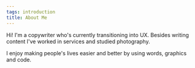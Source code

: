 ```yaml
---
tags: introduction
title: About Me
---
```


Hi! I'm a copywriter who's currently transitioning into UX. Besides writing content I've worked in services and studied photography.

I enjoy making people's lives easier and better by using words, graphics and code.